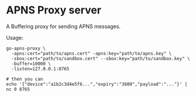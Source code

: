 # APNS Proxy server

A Buffering proxy for sending APNS messages.

Usage:

    go-apns-proxy \
      -apns:cert="path/to/apns.cert" -apns:key="path/to/apns.key" \
      -sbox:cert="path/to/sandbox.cert" --sbox:key="path/to/sandbox.key" \
      -buffer=10000 \
      -listen=127.0.0.1:8765

    # then you can
    echo '{"device":"a1b2c3d4e5f6...","expiry":"3600","payload":"..."}' | nc 0 8765
